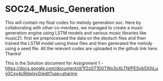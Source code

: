 # SOC24_Music_Generation
This will contain my final codes for melody generation soc. Here by collaborating with other co-mentees, we managed to create a music generation engine using LSTM models and various music libraries like music21. first we preprocessed the data on the deutsch files and then trained the LSTM model using these files and then generated the melody using a seed file. All the relevant codes are uploaded in the github link here. Thanks!

This is the Solution document for Assignment 1 - https://docs.google.com/document/d/1f2zGT1D0TWo3vXLTNfPESvb5XjhLuy0Cxv4cRdwlxy0/edit?usp=sharing

